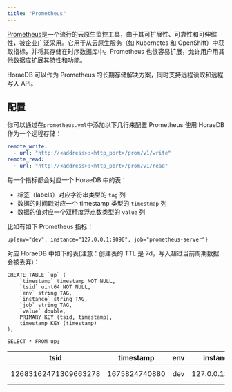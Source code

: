 ```yaml
---
title: "Prometheus"
---
```


[Prometheus](https://prometheus.io/)是一个流行的云原生监控工具，由于其可扩展性、可靠性和可伸缩性，被企业广泛采用。它用于从云原生服务（如 Kubernetes 和 OpenShift）中获取指标，并将其存储在时序数据库中。Prometheus 也很容易扩展，允许用户用其他数据库扩展其特性和功能。

HoraeDB 可以作为 Prometheus 的长期存储解决方案，同时支持远程读取和远程写入 API。

## 配置

你可以通过在`prometheus.yml`中添加以下几行来配置 Prometheus 使用 HoraeDB 作为一个远程存储：

```yml
remote_write:
  - url: "http://<address>:<http_port>/prom/v1/write"
remote_read:
  - url: "http://<address>:<http_port>/prom/v1/read"
```

每一个指标都会对应一个 HoraeDB 中的表：

- 标签（labels）对应字符串类型的 `tag` 列
- 数据的时间戳对应一个 timestamp 类型的 `timestmap` 列
- 数据的值对应一个双精度浮点数类型的 `value` 列

比如有如下 Prometheus 指标：

```
up{env="dev", instance="127.0.0.1:9090", job="prometheus-server"}
```

对应 HoraeDB 中如下的表(注意：创建表的 TTL 是 7d，写入超过当前周期数据会被丢弃)：

```
CREATE TABLE `up` (
    `timestamp` timestamp NOT NULL,
    `tsid` uint64 NOT NULL,
    `env` string TAG,
    `instance` string TAG,
    `job` string TAG,
    `value` double,
    PRIMARY KEY (tsid, timestamp),
    timestamp KEY (timestamp)
);

SELECT * FROM up;
```

|         tsid         |   timestamp   | env |    instance    |        job        | value |
| :------------------: | :-----------: | :-: | :------------: | :---------------: | :---: |
| 12683162471309663278 | 1675824740880 | dev | 127.0.0.1:9090 | prometheus-server |   1   |
